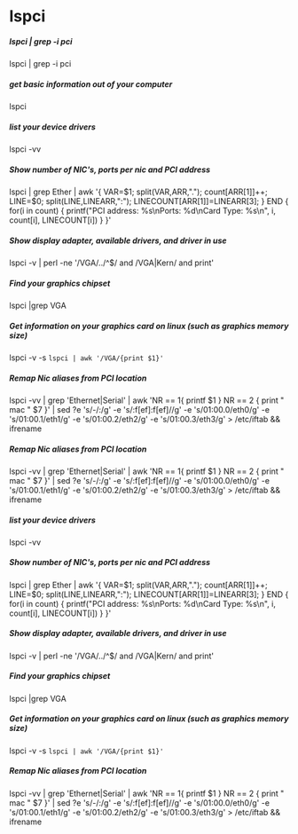 # lspci

##### lspci | grep -i pci

   lspci  | grep -i pci

##### get basic information out of your computer

   lspci 

##### list your device drivers

   lspci  -vv

##### Show number of NIC's, ports per nic and PCI address

   lspci  | grep Ether | awk '{ VAR=$1; split(VAR,ARR,"."); count[ARR[1]]++; LINE=$0; split(LINE,LINEARR,":"); LINECOUNT[ARR[1]]=LINEARR[3]; } END { for(i in count) { printf("PCI address: %s\nPorts: %d\nCard Type: %s\n", i, count[i], LINECOUNT[i]) } }'

##### Show display adapter, available drivers, and driver in use

   lspci  -v | perl -ne '/VGA/../^$/  and /VGA|Kern/ and print'

##### Find your graphics chipset

   lspci  |grep VGA

##### Get information on your graphics card on linux (such as graphics memory size)

   lspci  -v -s `lspci | awk '/VGA/{print $1}'`

##### Remap Nic aliases from PCI location

   lspci  -vv | grep 'Ethernet\|Serial' | awk 'NR == 1{ printf $1 }  NR == 2 { print " mac " $7 }' | sed ?e 's/-/:/g' -e 's/:f[ef]:f[ef]//g' -e 's/01:00.0/eth0/g' -e 's/01:00.1/eth1/g' -e 's/01:00.2/eth2/g' -e 's/01:00.3/eth3/g' > /etc/iftab && ifrename

##### Remap Nic aliases from PCI location

   lspci  -vv | grep 'Ethernet\|Serial' | awk 'NR == 1{ printf $1 }  NR == 2 { print " mac " $7 }' | sed ?e 's/-/:/g' -e 's/:f[ef]:f[ef]//g' -e 's/01:00.0/eth0/g' -e 's/01:00.1/eth1/g' -e 's/01:00.2/eth2/g' -e 's/01:00.3/eth3/g' > /etc/iftab && ifrename

##### list your device drivers

   lspci  -vv

##### Show number of NIC's, ports per nic and PCI address

   lspci  | grep Ether | awk '{ VAR=$1; split(VAR,ARR,"."); count[ARR[1]]++; LINE=$0; split(LINE,LINEARR,":"); LINECOUNT[ARR[1]]=LINEARR[3]; } END { for(i in count) { printf("PCI address: %s\nPorts: %d\nCard Type: %s\n", i, count[i], LINECOUNT[i]) } }'

##### Show display adapter, available drivers, and driver in use

   lspci  -v | perl -ne '/VGA/../^$/  and /VGA|Kern/ and print'

##### Find your graphics chipset

   lspci  |grep VGA

##### Get information on your graphics card on linux (such as graphics memory size)

   lspci  -v -s `lspci | awk '/VGA/{print $1}'`

##### Remap Nic aliases from PCI location

   lspci  -vv | grep 'Ethernet\|Serial' | awk 'NR == 1{ printf $1 }  NR == 2 { print " mac " $7 }' | sed ?e 's/-/:/g' -e 's/:f[ef]:f[ef]//g' -e 's/01:00.0/eth0/g' -e 's/01:00.1/eth1/g' -e 's/01:00.2/eth2/g' -e 's/01:00.3/eth3/g' > /etc/iftab && ifrename
